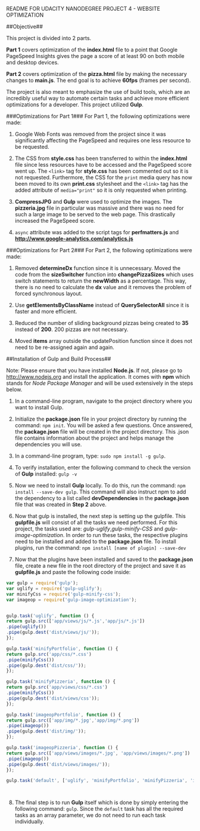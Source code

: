 README FOR UDACITY NANODEGREE PROJECT 4 - WEBSITE OPTIMIZATION

##Objective##

This project is divided into 2 parts. 

**Part 1** covers optimization of the **index.html** file to a point that Google PageSpeed Insights gives the page a score of at least 90 on both mobile and desktop devices.

**Part 2** covers optimization of the **pizza.html** file by making the necessary changes to **main.js**. The end goal is to achieve **60fps** (frames per second).

The project is also meant to emphasize the use of build tools, which are an incredibly useful way to automate certain tasks and achieve more efficient optimizations for a developer. This project utilized **Gulp**.

###Optimizations for Part 1###
For Part 1, the following optimizations were made:

1) Google Web Fonts was removed from the project since it was significantly affecting the PageSpeed and requires one less resource to be requested.

2) The CSS from **style.css** has been transferred to within the **index.html** file since less resources have to be accessed and the PageSpeed score went up. The `<link>` tag for **style.css** has been commented out so it is not requested. Furthermore, the CSS for the `print` media query has now been moved to its own **print.css** stylesheet and the `<link>` tag has the added attribute of `media="print"` so it is only requested when printing.

3) **CompressJPG** and **Gulp** were used to optimize the images. The **pizzeria.jpg** file in particular was massive and there was no need for such a large image to be served to the web page. This drastically increased the PageSpeed score.

4) `async` attribute was added to the script tags for **perfmatters.js** and **http://www.google-analytics.com/analytics.js**
 

###Optimizations for Part 2###
For Part 2, the following optimizations were made:

1) Removed **determineDx** function since it is unnecessary. Moved the code from the **sizeSwitcher** function into **changePizzaSizes** which uses switch statements to return the **newWidth** as a percentage. This way, there is no need to calculate the **dx** value and it removes the problem of forced synchronous layout.

2) Use **getElementsByClassName** instead of **QuerySelectorAll** since it is faster and more efficient.

3) Reduced the number of sliding background pizzas being created to **35** instead of **200**. 200 pizzas are not necessary.

4) Moved **items** array outside the updatePosition function since it does not need to be re-assigned again and again.


##Installation of Gulp and Build Process##

Note: Please ensure that you have installed **Node.js**. If not, please go to http://www.nodejs.org and install the application. It comes with **npm** which stands for *Node Package Manager* and will be used extensively in the steps below.
1) In a command-line program, navigate to the project directory where you want to install Gulp. 

2) Initialize the **package.json** file in your project directory by running the command: `npm init`. You will be asked a few questions. Once answered, the **package.json** file will be created in the project directory. This .json file contains information about the project and helps manage the dependencies you will use.

3) In a command-line program, type: `sudo npm install -g gulp`.

4) To verify installation, enter the following command to check the version of **Gulp** installed: `gulp -v`

5) Now we need to install **Gulp** locally. To do this, run the command: `npm install --save-dev gulp`. This command will also instruct npm to add the dependency to a list called **devDependencies** in the **package.json** file that was created in **Step 2** above. 

6) Now that gulp is installed, the next step is setting up the gulpfile. This **gulpfile.js** will consist of all the tasks we need performed. For this project, the tasks used are: *gulp-uglify*,*gulp-minify-CSS* and *gulp-image-optimization*. In order to run these tasks, the respective plugins need to be installed and added to the **package.json** file. To install plugins, run the command: `npm install [name of plugin] --save-dev`

7) Now that the plugins have been installed and saved to the **package.json** file, create a new file in the root directory of the project and save it as **gulpfile.js** and paste the following code inside:

```javascript
var gulp = require('gulp');
var uglify = require('gulp-uglify');
var minifyCss = require('gulp-minify-css');
var imageop = require('gulp-image-optimization');


gulp.task('uglify', function () {
return gulp.src(['app/views/js/*.js','app/js/*.js'])
.pipe(uglify())
.pipe(gulp.dest('dist/views/js/'));
});

gulp.task('minifyPortfolio', function () {
return gulp.src('app/css/*.css')
.pipe(minifyCss())
.pipe(gulp.dest('dist/css/'));
});

gulp.task('minifyPizzeria', function () {
return gulp.src('app/views/css/*.css')
.pipe(minifyCss())
.pipe(gulp.dest('dist/views/css'));
});

gulp.task('imageopPortfolio', function () {
return gulp.src(['app/img/*.jpg','app/img/*.png'])
.pipe(imageop())
.pipe(gulp.dest('dist/img/'));
});

gulp.task('imageopPizzeria', function () {
return gulp.src(['app/views/images/*.jpg', 'app/views/images/*.png'])
.pipe(imageop())
.pipe(gulp.dest('dist/views/images/'));
});

gulp.task('default', ['uglify', 'minifyPortfolio', 'minifyPizzeria', 'imageopPortfolio','imageopPizzeria']);




```


8) The final step is to run **Gulp** itself which is done by simply entering the following command: `gulp`. Since the `default` task has all the required tasks as an array parameter, we do not need to run each task individually.  



